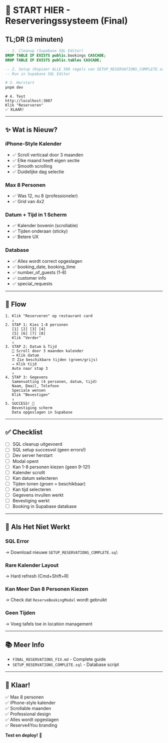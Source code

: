 # 🚀 START HIER - Reserveringssysteem (Final)

## TL;DR (3 minuten)

```sql
-- 1. Cleanup (Supabase SQL Editor)
DROP TABLE IF EXISTS public.bookings CASCADE;
DROP TABLE IF EXISTS public.tables CASCADE;

-- 2. Setup (Kopieer ALLE 598 regels van SETUP_RESERVATIONS_COMPLETE.sql)
-- Run in Supabase SQL Editor
```

```bash
# 3. Herstart
pnpm dev
```

```
# 4. Test
http://localhost:3007
Klik "Reserveren"
✅ KLAAR!
```

---

## ✨ Wat is Nieuw?

### iPhone-Style Kalender
- ✅ Scroll verticaal door 3 maanden
- ✅ Elke maand heeft eigen sectie
- ✅ Smooth scrolling
- ✅ Duidelijke dag selectie

### Max 8 Personen
- ✅ Was 12, nu 8 (professioneler)
- ✅ Grid van 4x2

### Datum + Tijd in 1 Scherm
- ✅ Kalender bovenin (scrollable)
- ✅ Tijden onderaan (sticky)
- ✅ Betere UX

### Database
- ✅ Alles wordt correct opgeslagen
- ✅ booking_date, booking_time
- ✅ number_of_guests (1-8)
- ✅ customer info
- ✅ special_requests

---

## 🎯 Flow

```
1. Klik "Reserveren" op restaurant card
   ↓
2. STAP 1: Kies 1-8 personen
   [1] [2] [3] [4]
   [5] [6] [7] [8]
   Klik "Verder"
   ↓
3. STAP 2: Datum & Tijd
   📅 Scroll door 3 maanden kalender
   → Klik datum
   ⏰ Zie beschikbare tijden (groen/grijs)
   → Klik tijd
   Auto naar stap 3
   ↓
4. STAP 3: Gegevens
   Samenvatting (4 personen, datum, tijd)
   Naam, Email, Telefoon
   Speciale wensen
   Klik "Bevestigen"
   ↓
5. SUCCESS! 🎉
   Bevestiging scherm
   Data opgeslagen in Supabase
```

---

## ✅ Checklist

- [ ] SQL cleanup uitgevoerd
- [ ] SQL setup succesvol (geen errors!)
- [ ] Dev server herstart
- [ ] Modal opent
- [ ] Kan 1-8 personen kiezen (geen 9-12!)
- [ ] Kalender scrollt
- [ ] Kan datum selecteren
- [ ] Tijden tonen (groen = beschikbaar)
- [ ] Kan tijd selecteren
- [ ] Gegevens invullen werkt
- [ ] Bevestiging werkt
- [ ] Booking in Supabase database

---

## 🐛 Als Het Niet Werkt

### SQL Error
→ Download nieuwe `SETUP_RESERVATIONS_COMPLETE.sql`

### Rare Kalender Layout
→ Hard refresh (Cmd+Shift+R)

### Kan Meer Dan 8 Personen Kiezen
→ Check dat `ReserveBookingModal` wordt gebruikt

### Geen Tijden
→ Voeg tafels toe in location management

---

## 📚 Meer Info

- `FINAL_RESERVATIONS_FIX.md` - Complete guide
- `SETUP_RESERVATIONS_COMPLETE.sql` - Database script

---

## 🎉 Klaar!

✅ Max 8 personen  
✅ iPhone-style kalender  
✅ Scrollable maanden  
✅ Professional design  
✅ Alles wordt opgeslagen  
✅ Reserve4You branding  

**Test en deploy!** 🚀

